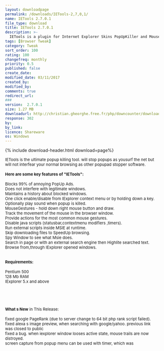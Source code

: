 ```yaml
---
layout: downloadpage
permalink: /downloads/IETools-2,7,0,1/
name: IETools 2.7.0.1
file_type: download
title: IETools 2.7.0.1
description: >-
  IETools is a plugin for Internet Explorer Skins PopUpKiller and MouseGestures
tags: [Browser Tweak]
category: Tweak
sort_order: 100
rating: 100
changefreq: monthly
priority: 0.5
published: false
create_date:
modified_date: 03/11/2017
created_by:
modified_by:
comments: true
redirect_url:
###
version:  2.7.0.1
size: 1.27 MB
downloadurl: http://christian.gheorghe.free.fr/php/downcounter/download.php?get=IETools
response: 302
by:
by_link:
licence: Shareware
os: Windows
---
```


{% include download-header.html download=page%}

<p style="fix-download-text !important">
<p><font size="2"><p>IETools is the ultimate popup killing tool. will stop popups as yousurf the net but will not interfear your normal browsing as other popupad stopper software.<br />
<br />
<span><strong>Here are some key features of "IETools":</strong></span><br />
<br />
Blocks 99% of annoying PopUp Ads. <br />
Does not interfere with legitimate windows. <br />
Maintains a history about blocked windows. <br />
One click enable/disable from IExplorer context menu or by holding down a key. <br />
Optionally play sound when popup is killed. <br />
MouseGestures - hold down right mouse button and draw.<br />
Track the movement of the mouse in the browser window. <br />
Provide actions for the most common mouse gestures. <br />
Disable java scripts (statusbar,contextmenu modifiers ,timers). <br />
Run external scripts inside MSIE at runtime. <br />
Skip downloading files to SpeedUp browsing. <br />
Spy Window to see what Msie does. <br />
Search in page or with an external search engine then Highlite searched text. <br />
Browse from,through IExplorer opened windows. <br />
<br />
<br />
<span><strong>Requirements:</strong></span><br />
<br />
Pentium 500<br />
128 Mb RAM<br />
IExplorer 5.x and above</p>
<!-- google_ad_section_end -->
<p>&#160;</p>
<div class="celltext_big"><br />
<br />
<strong>What s New</strong> in This Release:<br />
<br />
fixed google PageRank (due to server change to 64 bit php rank script failed).<br />
fixed alexa s image preview, when searching with google/yahoo. previous link was closed to public<br />
fixed a bug. when iexplorer window looses active state, mouse trails are now distroyed.<br />
screen capture from popup menu can be used with timer, which was</div></p></p>

